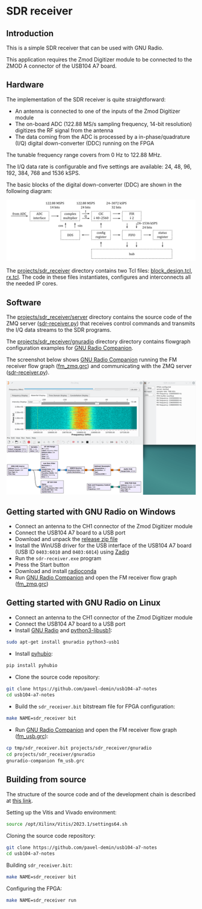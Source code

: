 # SDR receiver

## Introduction

This is a simple SDR receiver that can be used with GNU Radio.

This application requires the Zmod Digitizer module to be connected to the ZMOD A connector of the USB104 A7 board.

## Hardware

The implementation of the SDR receiver is quite straightforward:

- An antenna is connected to one of the inputs of the Zmod Digitizer module
- The on-board ADC (122.88 MS/s sampling frequency, 14-bit resolution) digitizes the RF signal from the antenna
- The data coming from the ADC is processed by a in-phase/quadrature (I/Q) digital down-converter (DDC) running on the FPGA

The tunable frequency range covers from 0 Hz to 122.88 MHz.

The I/Q data rate is configurable and five settings are available: 24, 48, 96, 192, 384, 768 and 1536 kSPS.

The basic blocks of the digital down-converter (DDC) are shown in the following diagram:

![SDR receiver](/img/sdr-receiver.png)

The [projects/sdr_receiver]($source$/projects/sdr_receiver) directory contains two Tcl files: [block_design.tcl]($source$/projects/sdr_receiver/block_design.tcl), [rx.tcl]($source$/projects/sdr_receiver/rx.tcl). The code in these files instantiates, configures and interconnects all the needed IP cores.

## Software

The [projects/sdr_receiver/server]($source$/projects/sdr_receiver/server) directory contains the source code of the ZMQ server ([sdr-receiver.py]($source$/projects/sdr_receiver/server/sdr-receiver.py)) that receives control commands and transmits the I/Q data streams to the SDR programs.

The [projects/sdr_receiver/gnuradio]($source$/projects/sdr_receiver/gnuradio) directory directory contains flowgraph configuration examples for [GNU Radio Companion](https://wiki.gnuradio.org/index.php/GNURadioCompanion).

The screenshot below shows [GNU Radio Companion](https://wiki.gnuradio.org/index.php/GNURadioCompanion) running the FM receiver flow graph ([fm_zmq.grc]($source$/projects/sdr_receiver/gnuradio/fm_zmq.grc)) and communicating with the ZMQ server ([sdr-receiver.py]($source$/projects/sdr_receiver/server/sdr-receiver.py)).

![GNU Radio Companion](/img/sdr-receiver-fm-zmq.png)

## Getting started with GNU Radio on Windows

- Connect an antenna to the CH1 connector of the Zmod Digitizer module
- Connect the USB104 A7 board to a USB port
- Download and unpack the [release zip file]($release_file$)
- Install the WinUSB driver for the USB interface of the USB104 A7 board (USB ID `0403:6010` and `0403:6014`) using [Zadig](https://zadig.akeo.ie)
- Run the `sdr-receiver.exe` program
- Press the Start button
- Download and install [radioconda](https://github.com/ryanvolz/radioconda)
- Run [GNU Radio Companion](https://wiki.gnuradio.org/index.php/GNURadioCompanion) and open the FM receiver flow graph ([fm_zmq.grc]($source$/projects/sdr_receiver/gnuradio/fm_zmq.grc))

## Getting started with GNU Radio on Linux

- Connect an antenna to the CH1 connector of the Zmod Digitizer module
- Connect the USB104 A7 board to a USB port
- Install [GNU Radio](https://www.gnuradio.org) and [python3-libusb1](https://github.com/vpelletier/python-libusb1):

```bash
sudo apt-get install gnuradio python3-usb1
```

- Install [pyhubio](https://github.com/pavel-demin/pyhubio):

```bash
pip install pyhubio
```

- Clone the source code repository:

```bash
git clone https://github.com/pavel-demin/usb104-a7-notes
cd usb104-a7-notes
```

- Build the `sdr_receiver.bit` bitstream file for FPGA configuration:

```bash
make NAME=sdr_receiver bit
```

- Run [GNU Radio Companion](https://wiki.gnuradio.org/index.php/GNURadioCompanion) and open the FM receiver flow graph ([fm_usb.grc]($source$/projects/sdr_receiver/gnuradio/fm_usb.grc)):

```bash
cp tmp/sdr_receiver.bit projects/sdr_receiver/gnuradio
cd projects/sdr_receiver/gnuradio
gnuradio-companion fm_usb.grc
```

## Building from source

The structure of the source code and of the development chain is described at [this link](/led-blinker/).

Setting up the Vitis and Vivado environment:

```bash
source /opt/Xilinx/Vitis/2023.1/settings64.sh
```

Cloning the source code repository:

```bash
git clone https://github.com/pavel-demin/usb104-a7-notes
cd usb104-a7-notes
```

Building `sdr_receiver.bit`:

```bash
make NAME=sdr_receiver bit
```

Configuring the FPGA:

```bash
make NAME=sdr_receiver run
```

